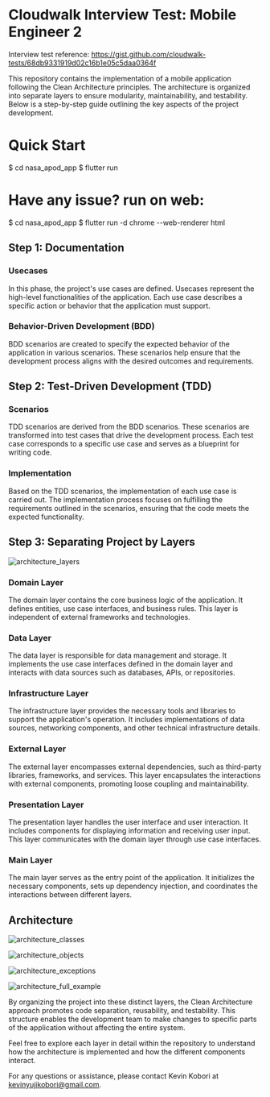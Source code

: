 # Cloudwalk Interview Test: Mobile Engineer 2
Interview test reference: https://gist.github.com/cloudwalk-tests/68db9331919d02c16b1e05c5daa0364f

This repository contains the implementation of a mobile application following the Clean Architecture principles. The architecture is organized into separate layers to ensure modularity, maintainability, and testability. Below is a step-by-step guide outlining the key aspects of the project development.


# Quick Start 

$ cd nasa_apod_app
$ flutter run

# Have any issue? run on web:

$ cd nasa_apod_app
$ flutter run -d chrome --web-renderer html


## Step 1: Documentation

### Usecases
In this phase, the project's use cases are defined. Usecases represent the high-level functionalities of the application. Each use case describes a specific action or behavior that the application must support.

### Behavior-Driven Development (BDD)
BDD scenarios are created to specify the expected behavior of the application in various scenarios. These scenarios help ensure that the development process aligns with the desired outcomes and requirements.

## Step 2: Test-Driven Development (TDD)

### Scenarios
TDD scenarios are derived from the BDD scenarios. These scenarios are transformed into test cases that drive the development process. Each test case corresponds to a specific use case and serves as a blueprint for writing code.

### Implementation
Based on the TDD scenarios, the implementation of each use case is carried out. The implementation process focuses on fulfilling the requirements outlined in the scenarios, ensuring that the code meets the expected functionality.

## Step 3: Separating Project by Layers

![architecture_layers](documentation/architecture/architecture_layers.png)

### Domain Layer
The domain layer contains the core business logic of the application. It defines entities, use case interfaces, and business rules. This layer is independent of external frameworks and technologies.

### Data Layer
The data layer is responsible for data management and storage. It implements the use case interfaces defined in the domain layer and interacts with data sources such as databases, APIs, or repositories.

### Infrastructure Layer
The infrastructure layer provides the necessary tools and libraries to support the application's operation. It includes implementations of data sources, networking components, and other technical infrastructure details.

### External Layer
The external layer encompasses external dependencies, such as third-party libraries, frameworks, and services. This layer encapsulates the interactions with external components, promoting loose coupling and maintainability.

### Presentation Layer
The presentation layer handles the user interface and user interaction. It includes components for displaying information and receiving user input. This layer communicates with the domain layer through use case interfaces.

### Main Layer
The main layer serves as the entry point of the application. It initializes the necessary components, sets up dependency injection, and coordinates the interactions between different layers.

## Architecture

![architecture_classes](documentation/architecture/architecture_classes.png)

![architecture_objects](documentation/architecture/architecture_objects.png)

![architecture_exceptions](documentation/architecture/architecture_exceptions.png)

![architecture_full_example](documentation/architecture/architecture_full_example.png)


By organizing the project into these distinct layers, the Clean Architecture approach promotes code separation, reusability, and testability. This structure enables the development team to make changes to specific parts of the application without affecting the entire system.

Feel free to explore each layer in detail within the repository to understand how the architecture is implemented and how the different components interact.

For any questions or assistance, please contact Kevin Kobori at kevinyujikobori@gmail.com.